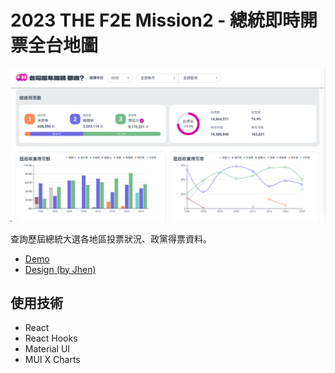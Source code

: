# 2023 THE F2E Mission2 - 總統即時開票全台地圖

![Image](./demoImage/cover.png)

查詢歷屆總統大選各地區投票狀況、政黨得票資料。 

- [Demo](https://chengjiwang.github.io/presidential-vote/)
- [Design (by Jhen)](https://2023.thef2e.com/users/12061579704041679194?week=2)

## 使用技術
- React
- React Hooks
- Material UI
- MUI X Charts
